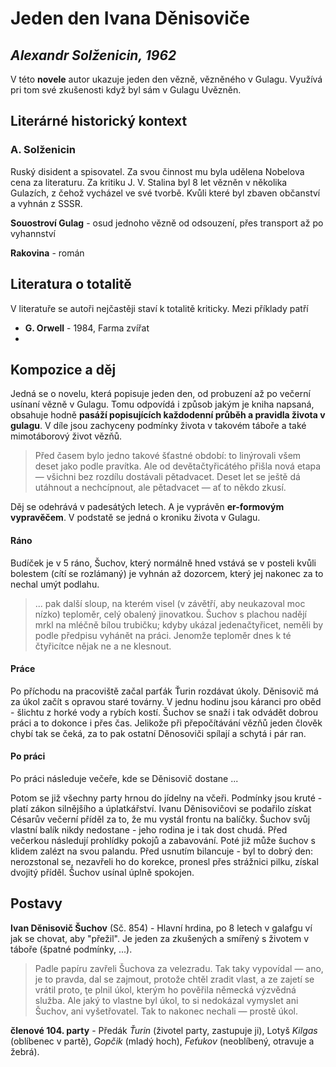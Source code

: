 # Jeden den Ivana Děnisoviče

## _Alexandr Solženicin, 1962_ 

V této **novele** autor ukazuje jeden den vězně, vězněného v Gulagu. Využívá pri tom své zkušenosti když byl sám v Gulagu Uvězněn.

## Literárné historický kontext

### A. Solženicin
Ruský disident a spisovatel. Za svou činnost mu byla udělena Nobelova cena za literaturu. 
Za kritiku J. V. Stalina byl 8 let vězněn v několika Gulazích, z čehož vycházel ve své tvorbě. Kvůli které byl zbaven občanství a vyhnán z SSSR.

__Souostroví Gulag__ - osud jednoho vězně od odsouzení, přes transport až po vyhannství

__Rakovina__ - román

## Literatura o totalitě

V literatuře se autoři nejčastěji staví k totalitě kriticky. Mezi příklady patří 
* __G. Orwell__ - 1984, Farma zvířat
*

## Kompozice a děj

Jedná se o novelu, která popisuje jeden den, od probuzení až po večerní usínaní vězně v Gulagu. Tomu odpovídá i způsob jakým je kniha napsaná, obsahuje hodně __pasáží popisujících každodenní průběh a pravidla života v gulagu__. V díle jsou zachyceny podmínky života v takovém táboře a také mimotáborový život vězňů.

>  Před časem bylo jedno takové šťastné období: to linýrovali všem deset jako podle pravítka. Ale od devětačtyřicátého přišla nová etapa — všichni bez rozdílu dostávali pětadvacet. Deset let se ještě dá utáhnout a nechcípnout, ale pětadvacet — ať to někdo zkusí. 

Děj se odehrává v padesátých letech. A je vyprávěn __er-formovým vypravěčem__. V podstatě se jedná o kroniku života v Gulagu.

#### Ráno
Budíček je v 5 ráno, Šuchov, který normálně hned vstává se v posteli kvůli bolestem (cítí se rozlámaný) je vyhnán až dozorcem, který jej nakonec za to nechal umýt podlahu.

> ... pak další sloup, na kterém visel (v závětří, aby neukazoval moc nízko) teploměr, celý obalený jinovatkou. Šuchov s plachou nadějí mrkl na mléčně bílou trubičku; kdyby ukázal jedenačtyřicet, neměli by podle předpisu vyhánět na práci. Jenomže teploměr dnes k té čtyřicítce nějak ne a ne klesnout. 

#### Práce

Po příchodu na pracoviště začal parťák Ťurin rozdávat úkoly. Děnisovič má za úkol začít s opravou staré továrny. V jednu hodinu jsou káranci pro oběd - šlichtu z horké vody a rybích kostí. Šuchov se snaží i tak odvádět dobrou práci a to dokonce i přes čas. Jelikože při přepočítávání vězňů jeden člověk chybí tak se čeká,  za to pak ostatní Děnosoviči spílají a schytá i pár ran.

#### Po práci

Po práci následuje večeře, kde se Děnisovič dostane 
...

 Potom se již všechny party hrnou do jídelny na včeři. Podmínky jsou kruté - platí zákon silnějšího a úplatkářství. Ivanu Děnisovičovi se podařilo získat Césarův večerní příděl za to, že mu vystál frontu na balíčky. Šuchov svůj vlastní balík nikdy nedostane - jeho rodina je i tak dost chudá. Před večerkou následují prohlídky pokojů a zabavování. Poté již může šuchov s klidem zalézt na svou palandu. Před usnutím bilancuje - byl to dobrý den: nerozstonal se, nezavřeli ho do korekce, pronesl přes strážnici pilku, získal dvojitý příděl. Šuchov usínal úplně spokojen.

## Postavy

__Ivan Děnisovič Šuchov__ (Sč. 854) - Hlavní hrdina, po 8 letech v galafgu ví jak se chovat, aby "přežil". Je jeden za zkušených a smířený s životem v táboře (špatné podmínky, ...).

>Padle papíru zavřeli Šuchova za velezradu. Tak taky vypovídal — ano, je to pravda, dal se zajmout, protože chtěl zradit vlast, a ze zajetí se vrátil proto, ţe plnil úkol, kterým ho pověřila německá výzvědná služba. Ale jaký to vlastne byl úkol, to si nedokázal vymyslet ani Šuchov, ani vyšetřovatel. Tak to nakonec nechali — prostě úkol. 

__členové 104. party__ - Předák _Ťurin_ (životel party, zastupuje ji), Lotyš _Kilgas_ (oblíbenec v partě), _Gopčik_ (mladý hoch), _Feťukov_ (neoblíbený, otravuje a žebrá).
